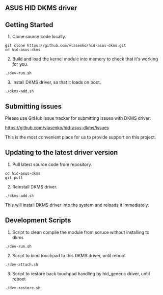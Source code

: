 ## ASUS HID DKMS driver

## Getting Started

1. Clone source code locally.

  ```
  git clone https://github.com/vlasenko/hid-asus-dkms.git
  cd hid-asus-dkms
  ```

2. Build and load the kernel module into memory to check
   that it's working for you.
  ```
  ./dev-run.sh
  ```

3. Install DKMS driver, so that it loads on boot.

  ```
  ./dkms-add.sh
  ```

## Submitting issues

Please use GitHub issue tracker for submitting issues with DKMS driver:

https://github.com/vlasenko/hid-asus-dkms/issues

This is the most convenient place for us to provide support on this project.

## Updating to the latest driver version

1. Pull latest source code from repository.
  ```
  cd hid-asus-dkms
  git pull
  ```

2. Reinstall DKMS driver.

  ```
  ./dkms-add.sh
  ```

This will install DKMS driver into the system and reloads it immediately.

## Development Scripts

1. Script to clean compile the module from soruce without installing to dkms
  ```
  ./dev-run.sh
  ```
2. Script to bind touchpad to this DKMS driver, until reboot
  ```
  ./dev-attach.sh
  ```
3. Script to restore back touchpad handling by hid_generic driver, until reboot
  ```
  ./dev-restore.sh
  ```
